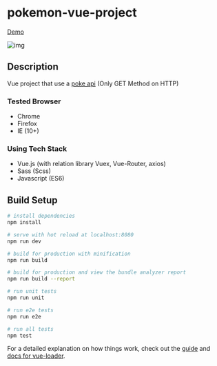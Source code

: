 # pokemon-vue-project

[Demo](https://luke-hanwook.github.io/pokemon-vue-project/#/)

![img](./pokegif.gif)

## Description
Vue project that use a [poke api](https://pokeapi.co/) (Only GET Method on HTTP)

### Tested Browser
- Chrome
- Firefox
- IE (10+)

### Using Tech Stack
- Vue.js (with relation library Vuex, Vue-Router, axios)
- Sass (Scss)
- Javascript (ES6)

## Build Setup

``` bash
# install dependencies
npm install

# serve with hot reload at localhost:8080
npm run dev

# build for production with minification
npm run build

# build for production and view the bundle analyzer report
npm run build --report

# run unit tests
npm run unit

# run e2e tests
npm run e2e

# run all tests
npm test
```

For a detailed explanation on how things work, check out the [guide](http://vuejs-templates.github.io/webpack/) and [docs for vue-loader](http://vuejs.github.io/vue-loader).
